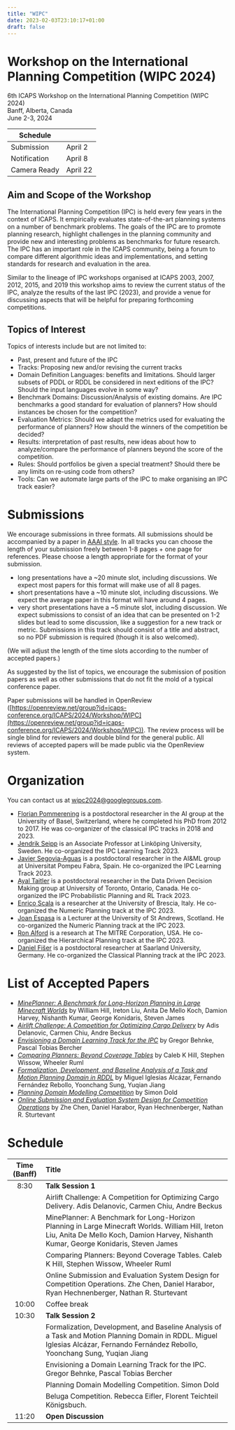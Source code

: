 ```yaml
---
title: "WIPC"
date: 2023-02-03T23:10:17+01:00
draft: false
---
```


# Workshop on the International Planning Competition (WIPC 2024)

6th ICAPS Workshop on the International Planning Competition (WIPC 2024) \
Banff, Alberta, Canada \
June 2-3, 2024


| Schedule            |          |
|---------------------|----------|
| Submission          | April 2  |
| Notification        | April 8  |
| Camera Ready        | April 22 |

## Aim and Scope of the Workshop

The International Planning Competition (IPC) is held every few years in the
context of ICAPS. It empirically evaluates state-of-the-art planning systems on
a number of benchmark problems. The goals of the IPC are to promote planning
research, highlight challenges in the planning community and provide new and
interesting problems as benchmarks for future research. The IPC has an important
role in the ICAPS community, being a forum to compare different algorithmic
ideas and implementations, and setting standards for research and evaluation in
the area.

Similar to the lineage of IPC workshops organised at ICAPS 2003, 2007, 2012,
2015, and 2019 this workshop aims to review the current status of the IPC,
analyze the results of the last IPC (2023), and provide a venue for discussing
aspects that will be helpful for preparing forthcoming competitions.


## Topics of Interest

Topics of interests include but are not limited to:

- Past, present and future of the IPC
- Tracks: Proposing new and/or revising the current tracks
- Domain Definition Languages: benefits and limitations. Should
  larger subsets of PDDL or RDDL be considered in next editions of the
  IPC? Should the input languages evolve in some way?
- Benchmark Domains: Discussion/Analysis of existing domains. Are IPC benchmarks a
  good standard for evaluation of planners?  How should instances be chosen for the
  competition?
- Evaluation Metrics: Should we adapt the metrics used for evaluating the performance
  of planners? How should the winners of the competition be decided?
- Results: interpretation of past results, new ideas about how to analyze/compare the
  performance of planners beyond the score of the competition.
- Rules: Should portfolios be given a special treatment? Should there be any limits on
  re-using code from others?
- Tools: Can we automate large parts of the IPC to make organising an IPC track easier?


# Submissions

We encourage submissions in three formats. All submissions should be accompanied by a paper in [AAAI style](https://www.aaai.org/Publications/Templates/AuthorKit23.zip). In all tracks you can choose the length of your submission freely between 1-8 pages + one page for references. Please choose a length appropriate for the format of your submission.
- long presentations have a ~20 minute slot, including discussions. We expect most papers for this format will make use of all 8 pages.
- short presentations have a ~10 minute slot, including discussions. We expect the average paper in this format will have around 4 pages.
- very short presentations have a ~5 minute slot, including discussion.  We expect submissions to consist of an idea that can be presented on 1-2 slides but lead to some discussion, like a suggestion for a new track or metric. Submissions in this track should consist of a title and abstract, so no PDF submission is required (though it is also welcomed).

(We will adjust the length of the time slots according to the number of accepted papers.)

As suggested by the list of topics, we encourage the submission of position papers as well as other submissions that do not fit the mold of a typical conference paper.

Paper submissions will be handled in OpenReview ([https://openreview.net/group?id=icaps-conference.org/ICAPS/2024/Workshop/WIPC](https://openreview.net/group?id=icaps-conference.org/ICAPS/2024/Workshop/WIPC)). The review process will be single blind for reviewers and double blind for the general public. All reviews of accepted papers will be made public via the OpenReview system.


# Organization
You can contact us at [wipc2024@googlegroups.com](mailto:wipc2024@googlegroups.com).

- [Florian Pommerening](https://ai.cs.unibas.ch/people/pommeren/) is a postdoctoral researcher in the AI group at the University of Basel, Switzerland, where he completed his PhD from 2012 to 2017. He was co-organizer of the classical IPC tracks in 2018 and 2023.
- [Jendrik Seipp](https://jendrikseipp.com) is an Associate Professor at Linköping University, Sweden. He co-organized the IPC Learning Track 2023.
- [Javier Segovia-Aguas](https://jsego.github.io/) is a postdoctoral researcher in the AI\&ML group at Universitat Pompeu Fabra, Spain. He co-organized the IPC Learning Track 2023.
- [Ayal Taitler](https://sites.google.com/view/ataitler/home) is a postdoctoral researcher in the Data Driven Decision Making group at University of Toronto, Ontario, Canada. He co-organized the IPC Probabilistic Planning and RL Track 2023.
- [Enrico Scala](https://www.hstairs.com) is a researcher at the University of Brescia, Italy. He co-organized the Numeric Planning track at the IPC 2023.
 - [Joan Espasa](https://joanespasa.github.io/) is a Lecturer at the University of St Andrews, Scotland. He co-organized the Numeric Planning track at the IPC 2023.
- [Ron Alford](https://volus.net/) is a research at The MITRE Corporation, USA. He co-organized the Hierarchical Planning track at the IPC 2023.
- [Daniel Fišer](https://danfis.cz) is a postdoctoral researcher at Saarland University, Germany. He co-organized the Classical Planning track at the IPC 2023.


# List of Accepted Papers
- *[MinePlanner: A Benchmark for Long-Horizon Planning in Large Minecraft Worlds](2_mineplanner_a_benchmark_for_lo.pdf)*
by William Hill, Ireton Liu, Anita De Mello Koch, Damion Harvey, Nishanth Kumar, George Konidaris, Steven James
- *[Airlift Challenge: A Competition for Optimizing Cargo Delivery](3_airlift_challenge_a_competitio.pdf)*
by Adis Delanovic, Carmen Chiu, Andre Beckus
- *[Envisioning a Domain Learning Track for the IPC](4_envisioning_a_domain_learning_.pdf)*
by Gregor Behnke, Pascal Tobias Bercher
- *[Comparing Planners: Beyond Coverage Tables](5_comparing_planners_beyond_cove.pdf)*
by Caleb K Hill, Stephen Wissow, Wheeler Ruml
- *[Formalization, Development, and Baseline Analysis of a Task and Motion Planning Domain in RDDL](6_formalization_development_and_.pdf)*
by Miguel Iglesias Alcázar, Fernando Fernández Rebollo, Yoonchang Sung, Yuqian Jiang
- *[Planning Domain Modelling Competition](7_planning_domain_modelling_comp.pdf)*
by Simon Dold
- *[Online Submission and Evaluation System Design for Competition
  Operations](9_online_submission_and_evaluati.pdf)*
by Zhe Chen, Daniel Harabor, Ryan Hechnenberger, Nathan R. Sturtevant


# Schedule

| Time (Banff) | Title |
|:------------:|:-----------|
|     8:30     | **Talk Session 1**  |
|  | Airlift Challenge: A Competition for Optimizing Cargo Delivery. Adis Delanovic, Carmen Chiu, Andre Beckus |
|  | MinePlanner: A Benchmark for Long-Horizon Planning in Large Minecraft Worlds. William Hill, Ireton Liu, Anita De Mello Koch, Damion Harvey, Nishanth Kumar, George Konidaris, Steven James |
|  | Comparing Planners: Beyond Coverage Tables. Caleb K Hill, Stephen Wissow, Wheeler Ruml |
|  | Online Submission and Evaluation System Design for Competition Operations. Zhe Chen, Daniel Harabor, Ryan Hechnenberger, Nathan R. Sturtevant |
|    10:00     | Coffee break |
|    10:30     | **Talk Session 2**    |
|  | Formalization, Development, and Baseline Analysis of a Task and Motion Planning Domain in RDDL. Miguel Iglesias Alcázar, Fernando Fernández Rebollo, Yoonchang Sung, Yuqian Jiang |
|  | Envisioning a Domain Learning Track for the IPC. Gregor Behnke, Pascal Tobias Bercher |
|  | Planning Domain Modelling Competition. Simon Dold |
|  | Beluga Competition. Rebecca Eifler, Florent Teichteil Königsbuch. |
|    11:20     | **Open Discussion** |
